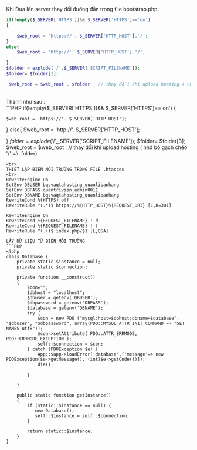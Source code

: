 
Khi Đưa lên server thay đổi đường đẫn trong file bootstrap.php:
<br>
```PHP
if(!empty($_SERVER['HTTPS'])&& $_SERVER['HTTPS']=='on')
{

    $web_root = 'https://'. $_SERVER['HTTP_HOST'].'/';
}
else{
    $web_root = 'http://'. $_SERVER['HTTP_HOST'].'/';

}
$folder = explode('/',$_SERVER['SCRIPT_FILENAME']);
$folder= $folder[3]; 

 $web_root = $web_root . $folder ; // thay đổi khi upload hosting ( nhớ bỏ gạch chéo  '/' và .folder)
 ```
<br>
Thành như sau : 
<br>
```PHP
if(!empty($_SERVER['HTTPS'])&& $_SERVER['HTTPS']=='on')
{

    $web_root = 'https://'. $_SERVER['HTTP_HOST'];
}
else{
    $web_root = 'http://'. $_SERVER['HTTP_HOST'];

}
$folder = explode('/',$_SERVER['SCRIPT_FILENAME']);
$folder= $folder[3]; 
$web_root = $web_root  ; // thay đổi khi upload hosting ( nhớ bỏ gạch chéo  '/' và .folder)
```
<br>
THIẾT LẬP BIẾN MÔI TRƯỜNG TRONG FILE .htacces
<br>
RewriteEngine On
SetEnv DBUSER bqsvaqtahosting_quanlibanhang
SetEnv DBPASS quantrivien_admin0011
SetEnv DBNAME bqsvaqtahosting_quanlibanhang
RewriteCond %{HTTPS} off
RewriteRule ^(.*)$ https://%{HTTP_HOST}%{REQUEST_URI} [L,R=301]

RewriteEngine On
RewriteCond %{REQUEST_FILENAME} !-d
RewriteCond %{REQUEST_FILENAME} !-f
RewriteRule ^(.+)$ index.php/$1 [L,QSA]

LẤY DỮ LIỆU TỪ BIẾN MÔI TRƯỜNG
```PHP
<?php
class Database {
    private static $instance = null;
    private static $connection;

    private function __construct()
    {
        $con="";
        $dbhost = "localhost";
        $dbuser = getenv('DBUSER');
        $dbpassword = getenv('DBPASS');
        $database = getenv('DBNAME');
        try {
            $con = new PDO ("mysql:host=$dbhost;dbname=$database", "$dbuser", "$dbpassword", array(PDO::MYSQL_ATTR_INIT_COMMAND => "SET NAMES utf8"));
            $con->setAttribute( PDO::ATTR_ERRMODE, PDO::ERRMODE_EXCEPTION ); 
            self::$connection = $con;
        } catch (PDOException $e) {
            App::$app->loadError('database',['message'=> new PDOException($e->getMessage(), (int)$e->getCode())]);
            die();

        }
   
    }
 
    public static function getInstance()
    {
        if (static::$instance == null) {
           new Database();
           self::$instance = self::$connection;
        }
         
        return static::$instance;
    }
}
```
